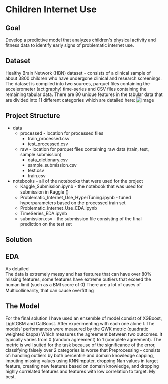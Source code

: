 ﻿# Children Internet Use 
## Goal
Develop a predictive model that analyzes children's physical activity and fitness data to identify early signs of problematic internet use.

## Dataset
Healthy Brain Network (HBN) dataset - consists of a clinical sample of about 3800 children who have undergone clinical and research screenings.
The dataset is compiled into two sources, parquet files containing the accelerometer (actigraphy) time-series and CSV files containing the remaining tabular data.
There are 80 unique features in the tabular data that are divided into 11 different categories which are detailed here:
![image](https://github.com/user-attachments/assets/8568f300-789f-4cbc-a0dc-d4111b09c750)

## Project Structure
- data				
    - processed	 	- location for processed files
      - train_processed.csv
      - test_processed.csv
    - raw	 	- location for parquet files containing raw data (train, test, sample submission)
      - data_dictionary.csv
      - sample_submission.csv
      - test.csv
      - train.csv
- notebooks - all of the notebooks that were used for the project
  - Kaggle_Submission.ipynb - the notebook that was used for submission in Kaggle ()
  - Problematic_Internet_Use_HyperTuning.ipynb - tuned hyperparameters based on the processed train set
  - Problematic_Internet_Use_EDA.ipynb
  - TimeSeries_EDA.ipynb 
  - submission.csv - the submission file consisting of the final prediction on the test set
  
## Solution
## EDA 
As detailed  
The data is extremely messy and has features that can have over 80% missing features, 
some features have extreme outliers that exceed the human limit (such as a BMI score of 0)
There are a lot of cases of Multicollinearity, that can cause overfitting
## The Model
For the final solution I have used an ensemble of model consist of XGBoost, LightGBM and CatBoost. After experimenting with each one alone I.
The models' performances were measured by the QWK metric (quadratic weighted kappa) Which measures the agreement between two outcomes. It typically varies from 0 (random agreement) to 1 (complete agreement). The metric is well suited for the task because of the significance of the error, classifying falsely over 2 categories is worse that 
Preprocessing - consists of: handling outliers by both percentile and domain knowledge capping, imputing missing values using KNNImputer, dropping Nan values in target feature, creating new features based on domain knowledge, and dropping highly correlated features and features with low correlation to target.
My best.

